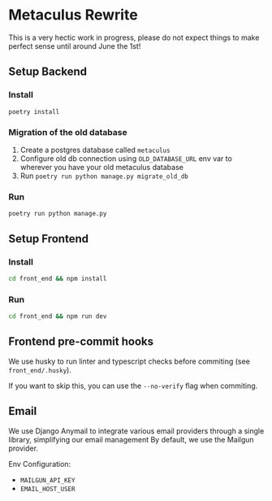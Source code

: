 # Metaculus Rewrite

This is a very hectic work in progress, please do not expect things to make perfect sense until around June the 1st!

## Setup Backend
### Install
`poetry install`

### Migration of the old database
1. Create a postgres database called `metaculus`
2. Configure old db connection using `OLD_DATABASE_URL` env var to wherever you have your old metaculus database
3. Run `poetry run python manage.py migrate_old_db`


### Run
`poetry run python manage.py`

## Setup Frontend

### Install

```bash
cd front_end && npm install
```

### Run
```bash
cd front_end && npm run dev
```

## Frontend pre-commit hooks

We use husky to run linter and typescript checks before commiting (see `front_end/.husky`).

If you want to skip this, you can use the `--no-verify` flag when commiting.


## Email
We use Django Anymail to integrate various email providers through a single library, simplifying our email management
By default, we use the Mailgun provider.

Env Configuration:
- `MAILGUN_API_KEY`
- `EMAIL_HOST_USER`

